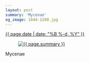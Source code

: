 ```yaml
---
layout: post
summary: 'Mycenae'
og_image: 1844-1280.jpg
---
```


<div class="post">
  <time>
    <a href="/1844">
      {{ page.date | date: "%B %-d, %Y" }}
    </a>
  </time>
  <a href="/1844">
    <figure data-taken="7/31/2024">
      <img alt="{{ page.summary }}" sizes="(min-width: 700px) 50vw, calc(100vw - 2rem)" src="{{ site.assets_url }}/1844-640.jpg" srcset="{{ site.assets_url }}/1844-320.jpg 320w, {{ site.assets_url }}/1844-640.jpg 640w, {{ site.assets_url }}/1844-960.jpg 960w, {{ site.assets_url }}/1844-1280.jpg 1280w" />
    </figure>
  </a>
  <span>
    Mycenae
  </span>
</div>

